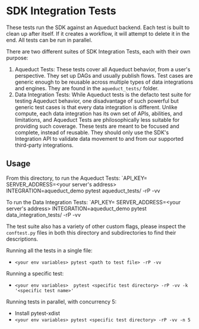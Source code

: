 # SDK Integration Tests

These tests run the SDK against an Aqueduct backend. Each test is built to clean up after itself. If it creates a workflow, it will attempt to delete it in the end. All tests can be run in parallel.

There are two different suites of SDK Integration Tests, each with their own purpose:
1) Aqueduct Tests: These tests cover all Aqueduct behavior, from a user's perspective. They set up DAGs and usually publish flows. 
Test cases are generic enough to be reusable across multiple types of data integrations and engines. They are found in the `aqueduct_tests/` folder.
2) Data Integration Tests: While Aqueduct tests is the defacto test suite for testing Aqueduct behavior, one disadvantage of such
powerful but generic test cases is that every data integration is different. Unlike compute, each data integration has its own set of
APIs, abilities, and limitations, and Aqueduct Tests are philosophically less suitable for providing such coverage. These tests are meant
to be focused and complete, instead of reusable. They should only use the SDK's Integration API to validate data movement to and from
our supported third-party integrations.

## Usage

From this directory, to run the Aqueduct Tests:
`API_KEY=<your api key> SERVER_ADDRESS=<your server's address> INTEGRATION=aqueduct_demo pytest aqueduct_tests/ -rP -vv

To run the Data Integration Tests:
`API_KEY=<your api key> SERVER_ADDRESS=<your server's address> INTEGRATION=aqueduct_demo pytest data_integration_tests/ -rP -vv

The test suite also has a variety of other custom flags, please inspect the `conftest.py` files in both this directory and subdirectories
to find their descriptions.

Running all the tests in a single file:
- `<your env variables> pytest <path to test file> -rP -vv`

Running a specific test:
- `<your env variables>  pytest <specific test directory> -rP -vv -k '<specific test name>'`

Running tests in parallel, with concurrency 5:
- Install pytest-xdist
- `<your env variables> pytest <specific test directory> -rP -vv -n 5`
